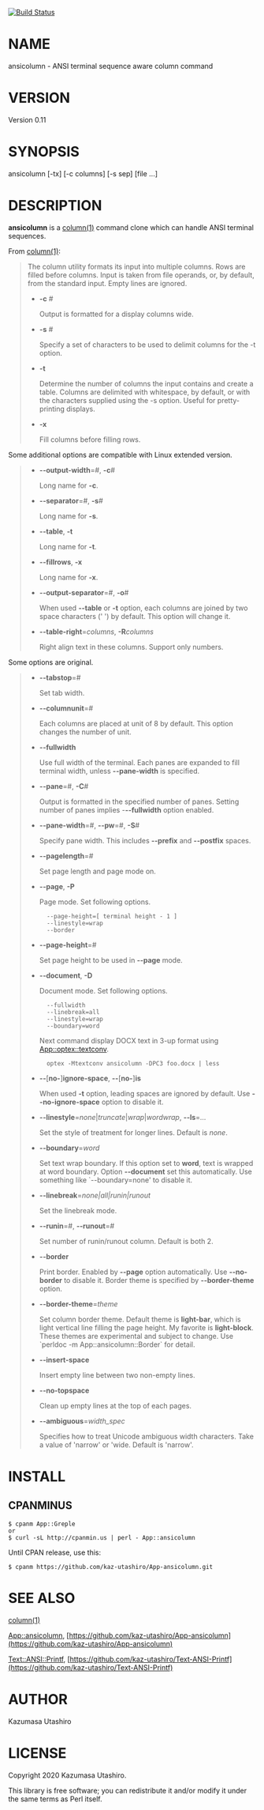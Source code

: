 [![Build Status](https://travis-ci.com/kaz-utashiro/App-ansicolumn.svg?branch=master)](https://travis-ci.com/kaz-utashiro/App-ansicolumn)
# NAME

ansicolumn - ANSI terminal sequence aware column command

# VERSION

Version 0.11

# SYNOPSIS

ansicolumn \[-tx\] \[-c columns\] \[-s sep\] \[file ...\]

# DESCRIPTION

**ansicolumn** is a [column(1)](http://man.he.net/man1/column) command clone which can handle ANSI
terminal sequences.

From [column(1)](http://man.he.net/man1/column):

> The column utility formats its input into multiple columns.  Rows are
> filled before columns.  Input is taken from file operands, or, by
> default, from the standard input.  Empty lines are ignored.
>
> - **-c** #
>
>     Output is formatted for a display columns wide.
>
> - **-s** #
>
>     Specify a set of characters to be used to delimit columns for the
>     \-t option.
>
> - **-t**
>
>     Determine the number of columns the input contains and create a
>     table.  Columns are delimited with whitespace, by default, or
>     with the characters supplied using the -s option.  Useful for
>     pretty-printing displays.
>
> - **-x**
>
>     Fill columns before filling rows.

Some additional options are compatible with Linux extended version.

> - **--output-width**=#, **-c**#
>
>     Long name for **-c**.
>
> - **--separator**=#, **-s**#
>
>     Long name for **-s**.
>
> - **--table**, **-t**
>
>     Long name for **-t**.
>
> - **--fillrows**, **-x**
>
>     Long name for **-x**.
>
> - **--output-separator**=#, **-o**#
>
>     When used **--table** or **-t** option, each columns are joined by two
>     space characters (' ') by default.  This option will change it.
>
> - **--table-right**=_columns_, **-R**_columns_
>
>     Right align text in these columns.
>     Support only numbers.

Some options are original.

> - **--tabstop**=#
>
>     Set tab width.
>
> - **--columnunit**=#
>
>     Each columns are placed at unit of 8 by default.  This option changes
>     the number of unit.
>
> - **--fullwidth**
>
>     Use full width of the terminal.  Each panes are expanded to fill
>     terminal width, unless **--pane-width** is specified.
>
> - **--pane**=#, **-C**#
>
>     Output is formatted in the specified number of panes.  Setting number
>     of panes implies -**--fullwidth** option enabled.
>
> - **--pane-width**=#, **--pw**=#, **-S**#
>
>     Specify pane width.  This includes **--prefix** and **--postfix**
>     spaces.
>
> - **--pagelength**=#
>
>     Set page length and page mode on.
>
> - **--page**, **-P**
>
>     Page mode.  Set following options.
>
>         --page-height=[ terminal height - 1 ]
>         --linestyle=wrap
>         --border
>
> - **--page-height**=#
>
>     Set page height to be used in **--page** mode.
>
> - **--document**, **-D**
>
>     Document mode.  Set following options.
>
>         --fullwidth
>         --linebreak=all
>         --linestyle=wrap
>         --boundary=word
>
>     Next command display DOCX text in 3-up format using
>     [App::optex::textconv](https://metacpan.org/pod/App::optex::textconv).
>
>         optex -Mtextconv ansicolumn -DPC3 foo.docx | less
>
> - **--**\[**no-**\]**ignore-space**, **--**\[**no-**\]**is**
>
>     When used **-t** option, leading spaces are ignored by default.  Use
>     **--no-ignore-space** option to disable it.
>
> - **--linestyle**=_none_|_truncate_|_wrap_|_wordwrap_, **--ls**=_..._
>
>     Set the style of treatment for longer lines.
>     Default is _none_.
>
> - **--boundary**=_word_
>
>     Set text wrap boundary.  If this option set to **word**, text is
>     wrapped at word boundary.  Option **--document** set this automatically.
>     Use something like \`--boundary=none' to disable it.
>
> - **--linebreak**=_none|all|runin|runout_
>
>     Set the linebreak mode.
>
> - **--runin**=#, **--runout**=#
>
>     Set number of runin/runout column.
>     Default is both 2.
>
> - **--border**
>
>     Print border.  Enabled by **--page** option automatically.  Use
>     **--no-border** to disable it.  Border theme is specified by
>     **--border-theme** option.
>
> - **--border-theme**=_theme_
>
>     Set column border theme.  Default theme is **light-bar**, which is
>     light vertical line filling the page height.  My favorite is
>     **light-block**.  These themes are experimental and subject to change.
>     Use \`perldoc -m App::ansicolumn::Border\` for detail.
>
> - **--insert-space**
>
>     Insert empty line between two non-empty lines.
>
> - **--no-topspace**
>
>     Clean up empty lines at the top of each pages.
>
> - **--ambiguous**=_width\_spec_
>
>     Specifies how to treat Unicode ambiguous width characters.  Take a
>     value of 'narrow' or 'wide.  Default is 'narrow'.

# INSTALL

## CPANMINUS

    $ cpanm App::Greple
    or
    $ curl -sL http://cpanmin.us | perl - App::ansicolumn

Until CPAN release, use this:

    $ cpanm https://github.com/kaz-utashiro/App-ansicolumn.git

# SEE ALSO

[column(1)](http://man.he.net/man1/column)

[App::ansicolumn](https://metacpan.org/pod/App::ansicolumn),
[https://github.com/kaz-utashiro/App-ansicolumn](https://github.com/kaz-utashiro/App-ansicolumn)

[Text::ANSI::Printf](https://metacpan.org/pod/Text::ANSI::Printf),
[https://github.com/kaz-utashiro/Text-ANSI-Printf](https://github.com/kaz-utashiro/Text-ANSI-Printf)

# AUTHOR

Kazumasa Utashiro

# LICENSE

Copyright 2020 Kazumasa Utashiro.

This library is free software; you can redistribute it and/or modify
it under the same terms as Perl itself.
